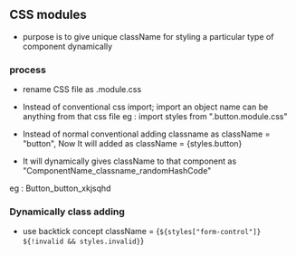 ## CSS modules

- purpose is to give unique className for styling a particular type of component dynamically

### process

- rename CSS file as .module.css
- Instead of conventional css import; import an object name can be anything from that css file
  eg : import styles from ".button.module.css"
- Instead of normal conventional adding classname as className = "button", Now It will added as className = {styles.button}

- It will dynamically gives className to that component as "ComponentName_classname_randomHashCode"

eg : Button_button_xkjsqhd

### Dynamically class adding

- use backtick concept
  className = {`${styles["form-control"]} ${!invalid && styles.invalid}`}

